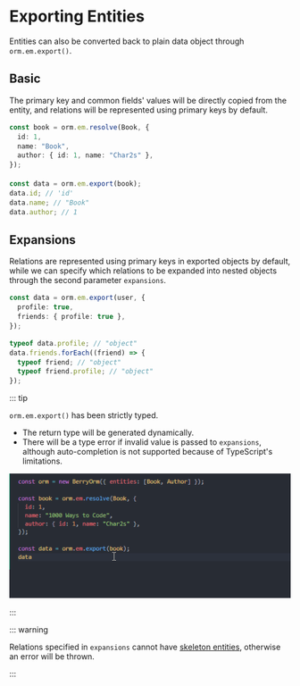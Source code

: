 # Exporting Entities

Entities can also be converted back to plain data object through `orm.em.export()`.

## Basic

The primary key and common fields' values will be directly copied from the entity, and relations will be represented using primary keys by default.

```ts
const book = orm.em.resolve(Book, {
  id: 1,
  name: "Book",
  author: { id: 1, name: "Char2s" },
});

const data = orm.em.export(book);
data.id; // 'id'
data.name; // "Book"
data.author; // 1
```

## Expansions

Relations are represented using primary keys in exported objects by default, while we can specify which relations to be expanded into nested objects through the second parameter `expansions`.

```ts
const data = orm.em.export(user, {
  profile: true,
  friends: { profile: true },
});
```

```ts
typeof data.profile; // "object"
data.friends.forEach((friend) => {
  typeof friend; // "object"
  typeof friend.profile; // "object"
});
```

::: tip

`orm.em.export()` has been strictly typed.

- The return type will be generated dynamically.
- There will be a type error if invalid value is passed to `expansions`, although auto-completion is not supported because of TypeScript's limitations.

![](../../../res/exporting-entities.gif)

:::

::: warning

Relations specified in `expansions` cannot have [skeleton entities](./resolving-data.html#skeleton-entities), otherwise an error will be thrown.

:::
